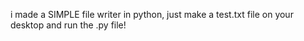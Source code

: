 
i made a SIMPLE file writer in python, just make a test.txt file on your desktop and run the .py file!
